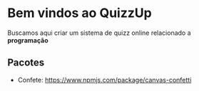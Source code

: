 # Bem vindos ao QuizzUp
Buscamos aqui criar um sistema de quizz online relacionado a **programação**
## Pacotes
* Confete: https://www.npmjs.com/package/canvas-confetti